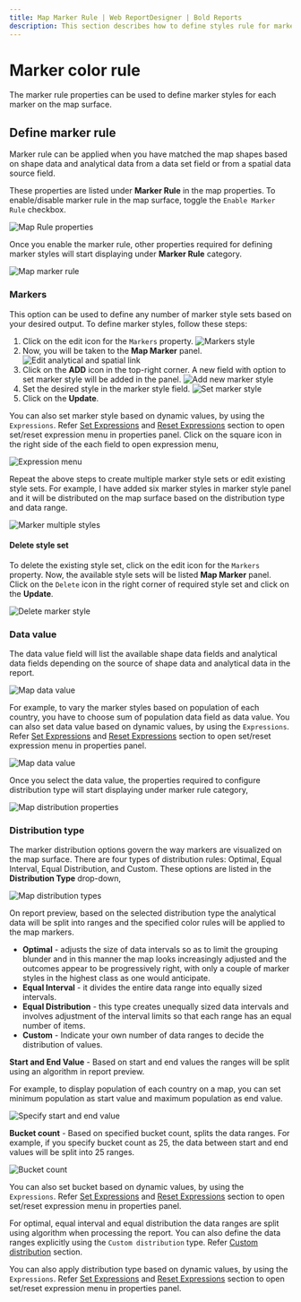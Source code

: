 ```yaml
---
title: Map Marker Rule | Web ReportDesigner | Bold Reports
description: This section describes how to define styles rule for marker in Map Report Item with the Bold Report Designer
---
```


# Marker color rule

The marker rule properties can be used to define marker styles for each marker on the map surface.

## Define marker rule

Marker rule can be applied when you have matched the map shapes based on shape data and analytical data from a data set field or from a spatial data source field.

These properties are listed under **Marker Rule** in the map properties. To enable/disable marker rule in the map surface, toggle the `Enable Marker Rule` checkbox.

![Map Rule properties](/static/assets/on-premise/images/report-designer/report-items/map/marker-rule/initial.png)

Once you enable the marker rule, other properties required for defining marker styles will start displaying under **Marker Rule** category.

![Map marker rule](/static/assets/on-premise/images/report-designer/report-items/map/marker-rule/enable-marker-rule.png)

### Markers

This option can be used to define any number of marker style sets based on your desired output. To define marker styles, follow these steps:

1. Click on the edit icon for the `Markers` property.
![Markers style](/static/assets/on-premise/images/report-designer/report-items/map/marker-rule/edit-icon.png)
2. Now, you will be taken to the **Map Marker** panel.
![Edit analytical and spatial link](/static/assets/on-premise/images/report-designer/report-items/map/marker-rule/panel.png)
3. Click on the **ADD** icon in the top-right corner. A new field with option to set marker style will be added in the panel.
![Add new marker style](/static/assets/on-premise/images/report-designer/report-items/map/marker-rule/add-field.png)
4. Set the desired style in the marker style field.
![Set marker style](/static/assets/on-premise/images/report-designer/report-items/map/marker-rule/set-style.png)
5. Click on the **Update**.

You can also set marker style based on dynamic values, by using the `Expressions`. Refer [Set Expressions](/on-premise/report-designer/compose-report/properties-panel/#set-expression) and [Reset Expressions](/on-premise/report-designer/compose-report/properties-panel/#reset-expression) section to open set/reset expression menu in properties panel. Click on the square icon in the right side of the each field to open expression menu,

![Expression menu](/static/assets/on-premise/images/report-designer/report-items/map/marker-rule/expression-menu.png)

Repeat the above steps to create multiple marker style sets or edit existing style sets. For example, I have added six marker styles in marker style panel and it will be distributed on the map surface based on the distribution type and data range.

![Marker multiple styles](/static/assets/on-premise/images/report-designer/report-items/map/marker-rule/multiple-style.png)

#### Delete style set

To delete the existing style set, click on the edit icon for the `Markers` property. Now, the available style sets will be listed **Map Marker** panel. Click on the `Delete` icon in the right corner of required style set and click on the **Update**.

![Delete marker style](/static/assets/on-premise/images/report-designer/report-items/map/marker-rule/delete-custom-style.png)

### Data value

The data value field will list the available shape data fields and analytical data fields depending on the source of shape data and analytical data in the report.

![Map data value](/static/assets/on-premise/images/report-designer/report-items/map/marker-rule/data-value.png)

For example, to vary the marker styles based on population of each country, you have to choose sum of population data field as data value. You can also set data value based on dynamic values, by using the `Expressions`. Refer [Set Expressions](/on-premise/report-designer/compose-report/properties-panel/#set-expression) and [Reset Expressions](/on-premise/report-designer/compose-report/properties-panel/#reset-expression) section to open set/reset expression menu in properties panel.

![Map data value](/static/assets/on-premise/images/report-designer/report-items/map/marker-rule/data-value-expression.png)

Once you select the data value, the properties required to configure distribution type will start displaying under marker rule category,

![Map distribution properties](/static/assets/on-premise/images/report-designer/report-items/map/marker-rule/distribution-properties.png)

### Distribution type

The marker distribution options govern the way markers are visualized on the map surface. There are four types of distribution rules: Optimal, Equal Interval, Equal Distribution, and Custom. These options are listed in the **Distribution Type** drop-down,

![Map distribution types](/static/assets/on-premise/images/report-designer/report-items/map/marker-rule/distribution-types.png)

On report preview, based on the selected distribution type the analytical data will be split into ranges and the specified color rules will be applied to the map markers.

* **Optimal** - adjusts the size of data intervals so as to limit the grouping blunder and in this manner the map looks increasingly adjusted and the outcomes appear to be progressively right, with only a couple of marker styles in the highest class as one would anticipate.
* **Equal Interval** - it divides the entire data range into equally sized intervals.
* **Equal Distribution** - this type creates unequally sized data intervals and involves adjustment of the interval limits so that each range has an equal number of items.
* **Custom** - Indicate your own number of data ranges to decide the distribution of values.

**Start and End Value** - Based on start and end values the ranges will be split using an algorithm in report preview.

For example, to display population of each country on a map, you can set minimum population as start value and maximum population as end value.

![Specify start and end value](/static/assets/on-premise/images/report-designer/report-items/map/marker-rule/start-end-value.png)

**Bucket count** - Based on specified bucket count, splits the data ranges. For example, if you specify bucket count as 25, the data between start and end values will be split into 25 ranges.

![Bucket count](/static/assets/on-premise/images/report-designer/report-items/map/marker-rule/bucket-count.png)

You can also set bucket based on dynamic values, by using the `Expressions`. Refer [Set Expressions](/on-premise/report-designer/compose-report/properties-panel/#set-expression) and [Reset Expressions](/on-premise/report-designer/compose-report/properties-panel/#reset-expression) section to open set/reset expression menu in properties panel.

For optimal, equal interval and equal distribution the data ranges are split using algorithm when processing the report. You can also define the data ranges explicitly using the `Custom distribution` type. Refer [Custom distribution](/on-premise/report-designer/report-items/map/custom-distribution-range/) section.

You can also apply distribution type based on dynamic values, by using the `Expressions`. Refer [Set Expressions](/on-premise/report-designer/compose-report/properties-panel/#set-expression) and [Reset Expressions](/on-premise/report-designer/compose-report/properties-panel/#reset-expression) section to open set/reset expression menu in properties panel.